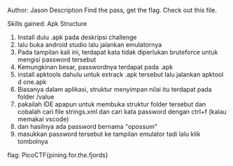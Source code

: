 Author: Jason
Description
Find the pass, get the flag. Check out this file.

Skills gained: Apk Structure

1. Install dulu .apk pada deskripsi challenge
2. lalu buka android studio lalu jalankan emulatornya
3. Pada tampilan kali ini, terdapat kata tidak diperlukan bruteforce untuk mengisi password tersebut
4. Kemungkinan besar, passwordnya terdapat pada .apk
5. install apktools dahulu untuk extrack .apk tersebut lalu jalankan 
	apktool d one.apk
6. Biasanya dalam aplikasi, struktur menyimpan nilai itu terdapat pada folder /value
7. pakailah IDE apapun untuk membuka struktur folder tersebut dan cobalah cari file strings.xml dan cari kata password dengan ctrl+f (kalau memakai vscode)
8. dan hasilnya ada password bernama "opossum"
9. masukkan password tersebut ke tampilan emulator tadi lalu klik tombolnya


flag: PicoCTF{pining.for.the.fjords}
